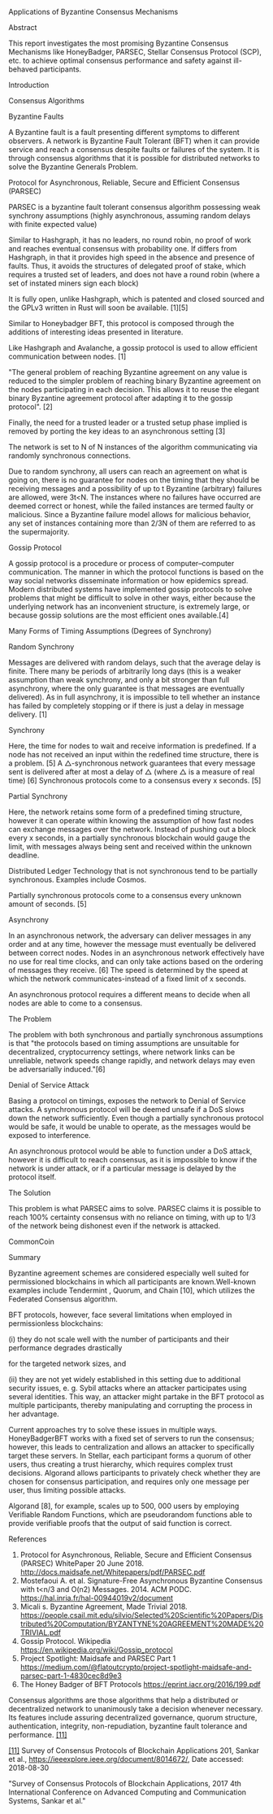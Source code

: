 
Applications of Byzantine Consensus Mechanisms 

Abstract 

This report investigates the most promising Byzantine Consensus Mechanisms like HoneyBadger, PARSEC, Stellar Consensus Protocol (SCP), etc. to achieve optimal consensus performance and safety against ill-behaved participants.

Introduction 



Consensus Algorithms 



Byzantine Faults 

A Byzantine fault is a fault presenting different symptoms to different observers. A network is Byzantine Fault Tolerant (BFT) when it can provide service and reach a consensus despite faults or failures of the system. It is through consensus algorithms that it is possible for distributed networks to solve the Byzantine Generals Problem. 

Protocol for Asynchronous, Reliable, Secure and Efficient Consensus (PARSEC)

PARSEC is a byzantine fault tolerant consensus algorithm possessing weak synchrony assumptions (highly asynchronous, assuming random delays with finite expected value)

Similar to Hashgraph, it has no leaders, no round robin, no proof of work and reaches eventual consensus with probability one. If differs from Hashgraph, in that it provides high speed in the absence and presence of faults.  Thus, it avoids the structures of delegated proof of stake, which requires a trusted set of leaders, and does not have a round robin (where a set of instated miners sign each block)

It is fully open, unlike Hashgraph, which is patented and closed sourced and the GPLv3 written in Rust will soon be available. [1][5]

Similar to Honeybadger BFT, this protocol is composed through the additions of interesting ideas presented in literature. 

Like Hashgraph and Avalanche, a gossip protocol is used to allow efficient communication between nodes. [1]

"The general problem of reaching Byzantine agreement on any value is reduced to the simpler problem of reaching binary Byzantine agreement on the nodes participating in each decision. This allows it to reuse the elegant binary Byzantine agreement protocol after adapting it to the gossip protocol". [2]

Finally, the need for a trusted leader or a trusted setup phase implied is removed by porting the key ideas to an asynchronous setting [3]

The network is set to N of N instances of the algorithm communicating via randomly synchronous connections. 

Due to random synchrony, all users can reach an agreement on what is going on, there is no guarantee for nodes on the timing that they should be receiving messages and a possibility of up to t Byzantine (arbitrary) failures are allowed, were 3t<N. The instances where no failures have occurred are deemed correct or honest, while the failed instances are termed faulty or malicious. Since a Byzantine failure model allows for malicious behavior, any set of instances containing more than 2/3N of them are referred to as the supermajority. 

Gossip Protocol 

A gossip protocol is a procedure or process of computer–computer communication. The manner in which the protocol functions is  based on the way social networks disseminate information or how epidemics spread. Modern distributed systems have implemented gossip protocols to solve problems that might be difficult to solve in other ways, either because the underlying network has an inconvenient structure, is extremely large, or because gossip solutions are the most efficient ones available.[4]

Many Forms of Timing Assumptions (Degrees of Synchrony) 

Random Synchrony

Messages are delivered with random delays, such that the average delay is finite. There many be periods of arbitrarily long days (this is a weaker assumption than weak synchrony, and only a bit stronger than full asynchrony, where the only guarantee is that messages are eventually delivered). As in full asynchrony, it is impossible to tell whether an instance has failed by completely stopping or if there is just a delay in message delivery. [1]

Synchrony

Here, the time for nodes to wait and receive information is predefined. If a node has not received an input within the redefined time structure,  there is a problem. [5] A △-synchronous network guarantees that every message sent is delivered after at most a delay of △ (where △ is a measure of real time) [6] Synchronous protocols come to a consensus every x seconds. [5]

Partial Synchrony 

Here, the network retains some form of a predefined timing structure, however it can operate within knowing the assumption of how fast nodes can exchange messages over the network. Instead of pushing out a block every x seconds, in a partially synchronous blockchain would gauge the limit, with messages always being sent and received within the unknown deadline. 

Distributed Ledger Technology that is not synchronous tend to be partially synchronous. Examples include Cosmos. 

Partially synchronous protocols come to a consensus every unknown amount of seconds. [5]

Asynchrony 

In an asynchronous network, the adversary can deliver messages in any order and at any time, however the message must eventually be delivered between correct nodes. Nodes in an asynchronous network effectively have no use for real time clocks, and can only take actions based on the ordering of messages they receive. [6]  The speed is determined by the speed at which the network communicates-instead of a fixed limit of x seconds. 

An asynchronous protocol requires a different means to decide when all nodes are able to come to a consensus. 

The Problem 

The problem with both synchronous and partially synchronous assumptions is that "the protocols based on timing assumptions are unsuitable for decentralized, cryptocurrency settings, where network links can be unreliable, network speeds change rapidly, and network delays may even be adversarially induced."[6]

Denial of Service Attack 

Basing a protocol on timings, exposes the network to Denial of Service attacks. A synchronous protocol will be deemed unsafe if a DoS slows down the network sufficiently. Even though a partially synchronous protocol would be safe, it would be unable to operate, as the messages would be exposed to interference. 

An asynchronous protocol would be able to function under a DoS attack, however it is difficult to reach consensus, as it is impossible to know if the network is under attack, or if a particular message is delayed by the protocol itself. 

The Solution 

This problem is what PARSEC aims to solve. PARSEC claims it is possible to reach 100% certainty consensus with no reliance on timing, with up to 1/3 of the network being dishonest even if the network is attacked. 

CommonCoin 



Summary

Byzantine agreement schemes are considered especially well suited for permissioned blockchains in which all participants are known.Well-known examples include Tendermint , Quorum, and Chain [10], which utilizes the Federated Consensus algorithm. 

BFT protocols, however, face several limitations when employed in permissionless blockchains: 

(i) they do not scale well with the number of participants and their performance degrades drastically

for the targeted network sizes, and 

(ii) they are not yet widely established in this setting due to additional security issues, e. g. Sybil attacks where an attacker participates using several identities. This way, an attacker might partake in the BFT protocol as multiple participants, thereby manipulating and corrupting the process in her advantage. 

Current approaches try to solve these issues in multiple ways. HoneyBadgerBFT works with a fixed set of servers to run the consensus; however, this leads to centralization and allows an attacker to specifically target these servers. In Stellar, each participant forms a quorum of other users, thus creating a trust hierarchy, which requires complex trust decisions. Algorand allows participants to privately check whether they are chosen for consensus participation, and requires only one message per user, thus limiting possible attacks. 

Algorand [8], for example, scales up to 500, 000 users by employing Verifiable Random Functions, which are pseudorandom functions able to provide verifiable proofs that the output of said function is correct.

References 

1. Protocol for Asynchronous, Reliable, Secure and Efficient Consensus (PARSEC) WhitePaper 20 June 2018. http://docs.maidsafe.net/Whitepapers/pdf/PARSEC.pdf
2. Mostefaoui A. et al. Signature-Free Asynchronous Byzantine Consensus with t<n/3 and O(n2) Messages. 2014. ACM PODC. https://hal.inria.fr/hal-00944019v2/document
3. Micali s. Byzantine Agreement, Made Trivial 2018. https://people.csail.mit.edu/silvio/Selected%20Scientific%20Papers/Distributed%20Computation/BYZANTYNE%20AGREEMENT%20MADE%20TRIVIAL.pdf
4. Gossip Protocol. Wikipedia https://en.wikipedia.org/wiki/Gossip_protocol
5. Project Spotlight: Maidsafe and PARSEC Part 1 https://medium.com/@flatoutcrypto/project-spotlight-maidsafe-and-parsec-part-1-4830cec8d9e3
6. The Honey Badger of BFT Protocols https://eprint.iacr.org/2016/199.pdf

Consensus algorithms are those algorithms that help a distributed or decentralized network to unanimously take a decision whenever necessary. Its features include assuring decentralized governance, quorum structure, authentication, integrity, non-repudiation, byzantine fault tolerance and performance.  [[11]][\[11\]] 

[[11]][\[11\]] Survey of Consensus Protocols of Blockchain Applications 201, Sankar et al., https://ieeexplore.ieee.org/document/8014672/, Date accessed: 2018-08-30

[\[11\]]: https://ieeexplore.ieee.org/document/8014672/ 

"Survey of Consensus Protocols of Blockchain Applications, 
2017 4th International Conference on Advanced Computing 
and Communication Systems, Sankar et al."
